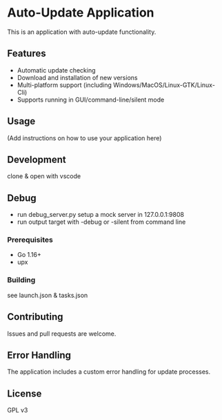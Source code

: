 # Auto-Update Application

This is an application with auto-update functionality.

## Features

- Automatic update checking
- Download and installation of new versions
- Multi-platform support (including Windows/MacOS/Linux-GTK/Linux-Cli)
- Supports running in GUI/command-line/silent mode

## Usage

(Add instructions on how to use your application here)

## Development

clone & open with vscode


## Debug

* run debug_server.py setup a mock server in 127.0.0.1:9808
* run output target with -debug or -silent from command line

### Prerequisites

- Go 1.16+
- upx

### Building

see launch.json & tasks.json


## Contributing

Issues and pull requests are welcome.

## Error Handling

The application includes a custom error handling for update processes.


## License

GPL v3
